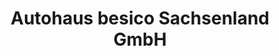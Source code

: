 ---
title: "Autohaus besico Sachsenland GmbH"
url: /reichenbach/autohaus-besico-sachsenland-gmbh/
shop: Autohaus
---